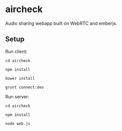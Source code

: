 aircheck
=======

Audio sharing webapp built on WebRTC and emberjs.


## Setup

Run client:

`cd aircheck`

`npm install`

`bower install`

`grunt connect:dev`


Run server:

`cd aircheck`

`npm install`

`node web.js`

